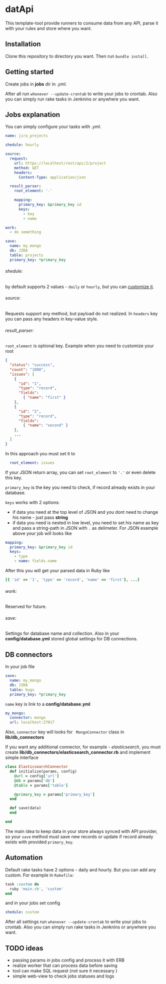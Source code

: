 # datApi

This template-tool provide runners to consume data from any API, parse it with your rules and store where you want.

## Installation
Clone this repository to directory you want.
Then run `bundle install`.

## Getting started
Create jobs in __jobs__ dir in _.yml_.

After all run
`whenever --update-crontab`
to write your jobs to crontab.
Also you can simply run rake tasks in Jenknins or anywhere you want.

## Jobs explanation
You can simply configure your tasks with _.yml_.
```yml
name: jira_projects

shedule: hourly

source:
  request:
    url: https://localhost/rest/api/2/project
    method: GET
    headers:
      Content-Type: application/json

  result_parser:
    root_element: '.'

    mapping:
      primary_key: &primary_key id
      keys:
        - key
        - name

work:
  - do something

save:
  name: my_mongo
  db: JIRA
  table: projects
  primary_key: *primary_key
```
###### shedule:
by default supports 2 values - `daily` or `hourly`, but you can [customize it](#automation).

###### source:
Requests support any method, but payload do not realized.
In `headers` key you can pass any headers in key-value style.
###### result_parser:
`root_element` is optional key. Example when you need to customize your root
```json
{
  "status": "success",
  "count": "1000",
  "issues": [ 
    { 
      "id": "1",
      "type": "record",
      "fields":
        { "name": "first" }
    },
    {
      "id": "2",
      "type": "record",
      "fields":
        { "name": "second" }
    },
    ...
  ]
}
```
In this approach you must set it to
```yml
  root_element: issues
```

If your JSON return array, you can set `root_element` to `'.'` or even delete this key.

`primary_key` is the key you need to check, if record already exists in your database.

`keys` works with 2 options:
* if data you need at the top level of JSON and you dont need to change his name - just pass __string__
* if data you need is nested in low level, you need to set his name as key and pass a string-path in JSON with `.` as delimeter. For JSON example above your job will looks like
```yml
mapping:
  primary_key: &primary_key id
  keys:
    - type
    - name: fields.name

```
After this you will get your parsed data in Ruby like
```ruby
[{ 'id' => '1', 'type' => 'record', 'name' => 'first'}, ...]
```


###### work:
Reserved for future.
###### save:
Settings for database name and collection.
Also in your __config/database.yml__ stored global settings for DB connections.


## DB connectors

In your job file
```yml
save:
  name: my_mongo
  db: JIRA
  table: bugs
  primary_key: *primary_key
```
`name` key is link to a __config/database.yml__

```yml
my_mongo:
  connector: mongo
  url: localhost:27017
```
Also, `connector` key will looks for ` MongoConnector` class in __lib/db_connectors__

If you want any additional connector, for example - _elasticsearch_, you must create __lib/db_connectors/elasticsearch_connector.rb__ and implement simple interface
```ruby
class ElasticsearchConnector
  def initialize(params, config)
    @url = config['url']
    @db = params['db']
    @table = params['table']

    @primary_key = params['primary_key']
  end

  def save(data)
  end

end
```
The main idea to keep data in your store always synced with API provider, so your `save` method must save new records or update if record already exists with provided `primary_key`.

## <a name="automation"></a>Automation
Default rake tasks have 2 options - daily and hourly. But you can add any custom. For example in `Rakefile`:
```ruby
task :custom do
  ruby 'main.rb', 'custom'
end
```
and in your jobs set config
```yml
shedule: custom
```
After all settings run
`whenever --update-crontab`
to write your jobs to crontab.
Also you can simply run rake tasks in Jenknins or anywhere you want.

## TODO ideas
* passing params in jobs config and process it with ERB
* realize worker that can process data before saving
* tool can make SQL request (not sure it necessary )
* simple web-view to check jobs statuses and logs
